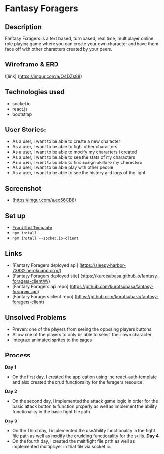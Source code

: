 # Fantasy Foragers

## Description
Fantasy Foragers is a text based, turn based, real time, multiplayer online role playing game where you can create your own character and have them face off with other characters created by your peers.

## Wireframe & ERD
![link] (https://imgur.com/a/O4DZs88)

## Technologies used
-   socket.io
-   react.js
-   bootstrap

## User Stories:
-   As a user, I want to be able to create a new character
-   As a user, I want to be able to fight other characters
-   As a user, I want to be able to modify my characters i created
-   As a user, I want to be able to see the stats of my characters
-   As a user, I want to be able to find assign skills to my characters
-   As a user, I want to be able play with other people
-   As a user, I want to be able to see the history and logs of the fight

## Screenshot
-   (https://imgur.com/a/eo56CB8)

## Set up
-   [Front End Template](https://git.generalassemb.ly/ga-wdi-boston/react-auth-template)
-   `npm install`
-   `npm install --socket.io-client`

## Links
-   [Fantasy Foragers deployed api] (https://sleepy-harbor-73832.herokuapp.com/)
-   [Fantasy Foragers deployed site] (https://kurotsubasa.github.io/fantasy-foragers-client/#/)
-   [Fantasy Foragers api repo] (https://github.com/kurotsubasa/fantasy-foragers-api)
-   [Fantasy Foragers client repo] (https://github.com/kurotsubasa/fantasy-foragers-client)


## Unsolved Problems
-   Prevent one of the players from seeing the opposing players buttons
-   Allow one of the players to only be able to select their own character
-   Integrate animated sprites to the pages

## Process
**Day 1**
-   On the first day, I created the application using the react-auth-template and also created the crud functionality for the foragers resource.

**Day 2**
-   On the second day, I implemented the attack game logic in order for the basic attack button to function properly as well as implement the ability functionality in the basic fight file path.

**Day 3**
-   On the Third day, I implemented the useAbility functionality in the fight file path as well as modify the crudding functionality for the skills.
**Day 4**
-   On the fourth day, I created the multifight file path as well as implemented multiplayer in that file via socket.io.
